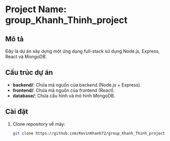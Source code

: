 # Project Name: group_Khanh_Thinh_project

## Mô tả
Đây là dự án xây dựng một ứng dụng full-stack sử dụng Node.js, Express, React và MongoDB.

## Cấu trúc dự án
- **backend/**: Chứa mã nguồn của backend (Node.js + Express).
- **frontend/**: Chứa mã nguồn của frontend (React).
- **database/**: Chứa cấu hình và mô hình MongoDB.

## Cài đặt
1. Clone repository về máy:
   ```bash
   git clone https://github.com/KevinKhanh72/group_Khanh_Thinh_project.git
